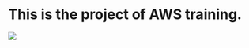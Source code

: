 <h1> This is the project of AWS training. </h1>


<a href="https://github.com/devxb/gitanimals">
  <img src="https://render.gitanimals.org/farms/hegimu"/>
</a>
  
